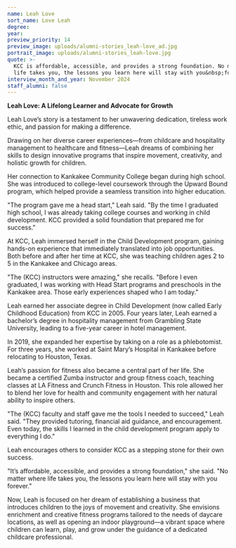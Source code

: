 ```yaml
---
name: Leah Love
sort_name: Love Leah
degree:
year:
preview_priority: 14
preview_image: uploads/alumni-stories_leah-love_ad.jpg
portrait_image: uploads/alumni-stories_leah-love.jpg
quote: >-
  KCC is affordable, accessible, and provides a strong foundation. No matter where
  life takes you, the lessons you learn here will stay with you&nbsp;forever.
interview_month_and_year: November 2024
staff_alumni: false
---
```

**Leah Love: A Lifelong Learner and Advocate for Growth**

Leah Love’s story is a testament to her unwavering dedication, tireless work ethic, and passion for making a difference. 

Drawing on her diverse career experiences&mdash;from childcare and hospitality management to healthcare and fitness&mdash;Leah dreams of combining her skills to design innovative programs that inspire movement, creativity, and holistic growth for children.

Her connection to Kankakee Community College began during high school. She was introduced to college-level coursework through the Upward Bound program, which helped provide a  seamless transition into higher education.

"The program gave me a head start," Leah said. "By the time I graduated high school, I was already taking college courses and working in child development. KCC provided a solid foundation that prepared me for success."

At KCC, Leah immersed herself in the Child Development program, gaining hands-on experience that immediately translated into job opportunities.  Both before and after her time at KCC, she was teaching children ages 2 to 5 in the Kankakee and Chicago areas.

"The (KCC) instructors were amazing," she recalls. "Before I even graduated, I was working with Head Start programs and preschools in the Kankakee area. Those early experiences shaped who I am today."

Leah earned her associate degree in Child Development (now called Early Childhood Education) from KCC in 2005. Four years later, Leah earned a bachelor’s degree in hospitality management from Grambling State University, leading to a five-year career in hotel management.

In 2019, she expanded her expertise by taking on a role as a phlebotomist. For three years, she worked at Saint Mary’s Hospital in Kankakee before relocating to Houston, Texas.

Leah’s passion for fitness also became a central part of her life. She became a certified Zumba instructor and group fitness coach, teaching classes at LA Fitness and Crunch Fitness in Houston. This role allowed her to blend her love for health and community engagement with her natural ability to inspire others.

"The (KCC) faculty and staff gave me the tools I needed to succeed," Leah said. "They provided tutoring, financial aid guidance, and encouragement. Even today, the skills I learned in the child development program apply to everything I do."

Leah encourages others to consider KCC as a stepping stone for their own success.

"It’s affordable, accessible, and provides a strong foundation," she said. "No matter where life takes you, the lessons you learn here will stay with you forever."

Now, Leah is focused on her dream of establishing a business that introduces children to the joys of movement and creativity. She envisions enrichment and creative fitness programs tailored to the needs of daycare locations, as well as opening an indoor playground—a vibrant space where children can learn, play, and grow under the guidance of a dedicated childcare professional.
